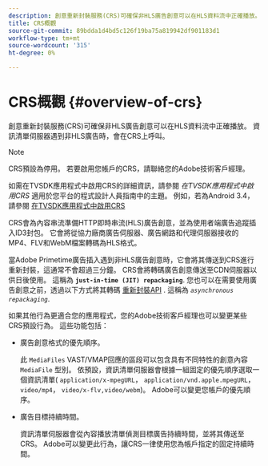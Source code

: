 ```yaml
---
description: 創意重新封裝服務(CRS)可確保非HLS廣告創意可以在HLS資料流中正確播放。 資訊清單伺服器遇到非HLS廣告時，會在CRS上呼叫。
title: CRS概觀
source-git-commit: 89bdda1d4bd5c126f19ba75a819942df901183d1
workflow-type: tm+mt
source-wordcount: '315'
ht-degree: 0%

---
```



# CRS概觀 {#overview-of-crs}

創意重新封裝服務(CRS)可確保非HLS廣告創意可以在HLS資料流中正確播放。 資訊清單伺服器遇到非HLS廣告時，會在CRS上呼叫。

>[!NOTE]
>
>CRS預設為停用。 若要啟用您帳戶的CRS，請聯絡您的Adobe技術客戶經理。
>
>如需在TVSDK應用程式中啟用CRS的詳細資訊，請參閱 *在TVSDK應用程式中啟用CRS* 適用於您平台的程式設計人員指南中的主題。 例如，若為Android 3.4，請參閱 [在TVSDK應用程式中啟用CRS](../../programming/tvsdk-3x-android-prog/android-3x-advertising/ad-insertion/ad-transcoding/android-3x-ad-transcoding.md)

CRS會為內容串流準備HTTP即時串流(HLS)廣告創意，並為使用者端廣告追蹤插入ID3封包。 它會將從協力廠商廣告伺服器、廣告網路和代理伺服器接收的MP4、FLV和WebM檔案轉碼為HLS格式。

當Adobe Primetime廣告插入遇到非HLS廣告創意時，它會將其傳送到CRS進行重新封裝，這通常不會超過三分鐘。 CRS會將轉碼廣告創意傳送至CDN伺服器以供日後使用。 這稱為 **`just-in-time (JIT) repackaging`**. 您也可以在需要使用廣告創意之前，透過以下方式將其轉碼  [重新封裝API](../../primetime-ad-insertion/~old-creative-repackaging-service/api-repackage.md) . 這稱為 *`asynchronous repackaging`*.

如果其他行為更適合您的應用程式，您的Adobe技術客戶經理也可以變更某些CRS預設行為。 這些功能包括：

* 廣告創意格式的優先順序。

   此 `MediaFiles` VAST/VMAP回應的區段可以包含具有不同特性的創意內容 `MediaFile` 型別。 依預設，資訊清單伺服器會根據一組固定的優先順序選取一個資訊清單( `application/x-mpegURL`， `application/vnd.apple.mpegURL`， `video/mp4`， `video/x-flv,video/webm`)。 Adobe可以變更您帳戶的優先順序。
* 廣告目標持續時間。

   資訊清單伺服器會從內容播放清單偵測目標廣告持續時間，並將其傳送至CRS。 Adobe可以變更此行為，讓CRS一律使用您為帳戶指定的固定持續時間。
